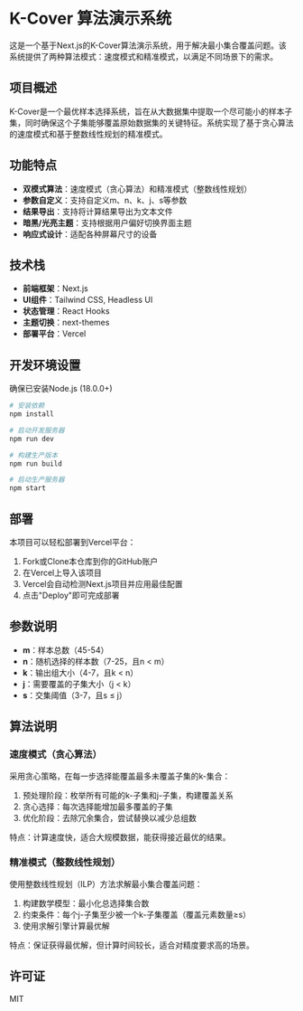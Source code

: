 # K-Cover 算法演示系统

这是一个基于Next.js的K-Cover算法演示系统，用于解决最小集合覆盖问题。该系统提供了两种算法模式：速度模式和精准模式，以满足不同场景下的需求。

## 项目概述

K-Cover是一个最优样本选择系统，旨在从大数据集中提取一个尽可能小的样本子集，同时确保这个子集能够覆盖原始数据集的关键特征。系统实现了基于贪心算法的速度模式和基于整数线性规划的精准模式。

## 功能特点

- **双模式算法**：速度模式（贪心算法）和精准模式（整数线性规划）
- **参数自定义**：支持自定义m、n、k、j、s等参数
- **结果导出**：支持将计算结果导出为文本文件
- **暗黑/光亮主题**：支持根据用户偏好切换界面主题
- **响应式设计**：适配各种屏幕尺寸的设备

## 技术栈

- **前端框架**：Next.js 
- **UI组件**：Tailwind CSS, Headless UI
- **状态管理**：React Hooks
- **主题切换**：next-themes
- **部署平台**：Vercel

## 开发环境设置

确保已安装Node.js (18.0.0+)

```bash
# 安装依赖
npm install

# 启动开发服务器
npm run dev

# 构建生产版本
npm run build

# 启动生产服务器
npm start
```

## 部署

本项目可以轻松部署到Vercel平台：

1. Fork或Clone本仓库到你的GitHub账户
2. 在Vercel上导入该项目
3. Vercel会自动检测Next.js项目并应用最佳配置
4. 点击"Deploy"即可完成部署

## 参数说明

- **m**：样本总数（45-54）
- **n**：随机选择的样本数（7-25，且n < m）
- **k**：输出组大小（4-7，且k < n）
- **j**：需要覆盖的子集大小（j < k）
- **s**：交集阈值（3-7，且s ≤ j）

## 算法说明

### 速度模式（贪心算法）

采用贪心策略，在每一步选择能覆盖最多未覆盖子集的k-集合：

1. 预处理阶段：枚举所有可能的k-子集和j-子集，构建覆盖关系
2. 贪心选择：每次选择能增加最多覆盖的子集
3. 优化阶段：去除冗余集合，尝试替换以减少总组数

特点：计算速度快，适合大规模数据，能获得接近最优的结果。

### 精准模式（整数线性规划）

使用整数线性规划（ILP）方法求解最小集合覆盖问题：

1. 构建数学模型：最小化总选择集合数
2. 约束条件：每个j-子集至少被一个k-子集覆盖（覆盖元素数量≥s）
3. 使用求解引擎计算最优解

特点：保证获得最优解，但计算时间较长，适合对精度要求高的场景。

## 许可证

MIT
